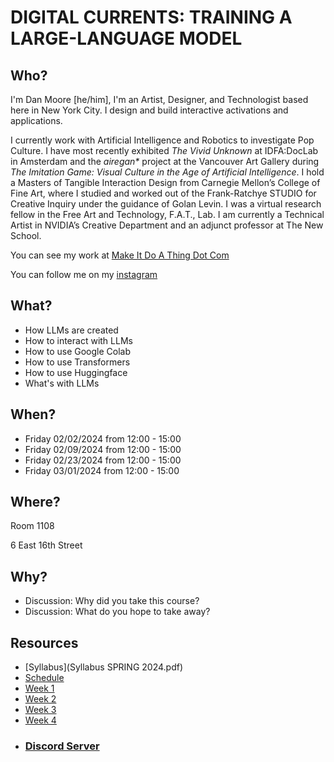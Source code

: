 # DIGITAL CURRENTS: TRAINING A LARGE-LANGUAGE MODEL

## Who?

I'm Dan Moore [he/him], I'm an Artist, Designer, and Technologist based here in New York City. I design and build interactive activations and applications.

I currently work with Artificial Intelligence and Robotics to investigate Pop Culture. I have most recently exhibited _The Vivid Unknown_ at IDFA:DocLab in Amsterdam and the _airegan*_ project at the Vancouver Art Gallery during _The Imitation Game: Visual Culture in the Age of Artificial Intelligence_.  I hold a Masters of Tangible Interaction Design from Carnegie Mellon’s College of Fine Art, where I studied and worked out of the Frank-Ratchye STUDIO for Creative Inquiry under the guidance of Golan Levin.  I was a virtual research fellow in the Free Art and Technology, F.A.T., Lab. I am currently a Technical Artist in NVIDIA’s Creative Department and an adjunct professor at The New School.

You can see my work at [Make It Do A Thing Dot Com](http://makeitdoathing.com)

You can follow me on my [instagram](https://www.instagram.com/danzeeeman/)

## What?

- How LLMs are created
- How to interact with LLMs
- How to use Google Colab
- How to use Transformers
- How to use Huggingface
- What's with LLMs

## When?

- Friday 02/02/2024 from 12:00 - 15:00
- Friday 02/09/2024 from 12:00 - 15:00
- Friday 02/23/2024 from 12:00 - 15:00
- Friday 03/01/2024 from 12:00 - 15:00

## Where?

Room 1108

6 East 16th Street

## Why?

- Discussion: Why did you take this course?
- Discussion: What do you hope to take away?

## Resources
- [Syllabus](Syllabus SPRING 2024.pdf)
- [Schedule](schedule.md)
- [Week 1](00_week_01.md)
- [Week 2](01_week_02.md)
- [Week 3](02_week_03.md)
- [Week 4](03_week_04.md)
- ### [Discord Server](https://discord.gg/3h3pFK4vDz)
